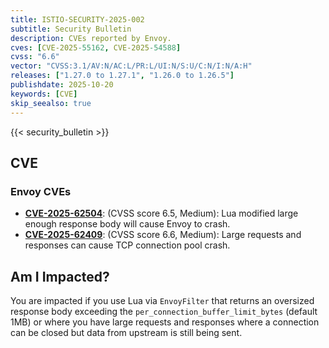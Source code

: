 ```yaml
---
title: ISTIO-SECURITY-2025-002
subtitle: Security Bulletin
description: CVEs reported by Envoy.
cves: [CVE-2025-55162, CVE-2025-54588]
cvss: "6.6"
vector: "CVSS:3.1/AV:N/AC:L/PR:L/UI:N/S:U/C:N/I:N/A:H"
releases: ["1.27.0 to 1.27.1", "1.26.0 to 1.26.5"]
publishdate: 2025-10-20
keywords: [CVE]
skip_seealso: true
---
```


{{< security_bulletin >}}

## CVE

### Envoy CVEs

- __[CVE-2025-62504](https://nvd.nist.gov/vuln/detail/CVE-2025-62504)__: (CVSS score 6.5, Medium): Lua modified large enough response body will cause Envoy to crash.
- __[CVE-2025-62409](https://nvd.nist.gov/vuln/detail/CVE-2025-62409)__: (CVSS score 6.6, Medium): Large requests and responses can cause TCP connection pool crash.

## Am I Impacted?

You are impacted if you use Lua via `EnvoyFilter` that returns an oversized response body exceeding the `per_connection_buffer_limit_bytes` (default 1MB) or where you have large requests
and responses where a connection can be closed but data from upstream is still being sent.
